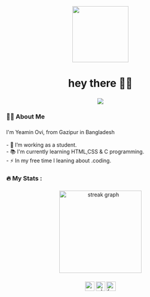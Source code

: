 <div align="center">
  <img height="150" src="https://media.giphy.com/media/M9gbBd9nbDrOTu1Mqx/giphy.gif"  />
</div>

###


<h1 align="center">hey there 🙋‍♂️</h1>

###

<div align="center">
  <img src="https://visitor-badge.laobi.icu/badge?page_id=Yeamin-Ovi-666.Yeamin-Ovi-666&"  />
</div>

###

<h3 align="left">👩‍💻  About Me</h3>

###

<p align="left">I'm Yeamin Ovi, from Gazipur in Bangladesh <br><br>- 🔭 I’m working as a student.<br>- 📚 I'm currently learning HTML,CSS & C programming.<br>- ⚡ In my free time I leaning about .coding.</p>

###

<h3 align="left"></h3>

###

<div align="left">
</div>

###

<h3 align="left">🔥   My Stats :</h3>

###

<div align="center">
  <img src="https://streak-stats.demolab.com?user=Yeamin-Ovi-666&locale=en&mode=daily&theme=dark&hide_border=false&border_radius=5&order=3" height="220" alt="streak graph"  />
</div>

###

<div align="center">
  <img src="https://img.shields.io/static/v1?message=Gmail&logo=gmail&label=&color=D14836&logoColor=white&labelColor=&style=for-the-badge" height="25" alt="gmail logo"  />
  <img src="https://img.shields.io/static/v1?message=Whatsapp&logo=whatsapp&label=&color=25D366&logoColor=white&labelColor=&style=for-the-badge" height="25" alt="whatsapp logo"  />
  <img src="https://img.shields.io/static/v1?message=Facebook&logo=facebook&label=&color=1877F2&logoColor=white&labelColor=&style=for-the-badge" height="25" alt="facebook logo"  />
</div>

###
